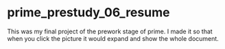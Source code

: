 # prime_prestudy_06_resume

This was my final project of the prework stage of prime. I made it so that when you click the picture it would expand and show the whole document.
